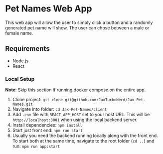 # Pet Names Web App

This web app will allow the user to simply click a button and a randomly generated pet name will show. The user can chose between a male or female name.

## Requirements

- Node.js
- React

### Local Setup
**Note**: Skip this section if running docker compose on the entire app.

1. Clone project: `git clone git@github.com:JaxTurboNerd/Jax-Pet-Names.git`
2. Navigate into folder: `cd Jax-Pet-Names/client`
3. Add `.env` file with `REACT_APP_HOST` set to your host URL. This will be `http://localhost:3001` when using the local backend server.
4. Install dependencies: `npm install`
6. Start just front end: `npm run start`
7. Usually you need the backend running locally along with the front end. To start both at the same time, navigate to the root folder (`cd ..`) and run: `npm run app:start`
